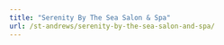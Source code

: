 ```yaml
---
title: "Serenity By The Sea Salon & Spa"
url: /st-andrews/serenity-by-the-sea-salon-and-spa/
---
```

